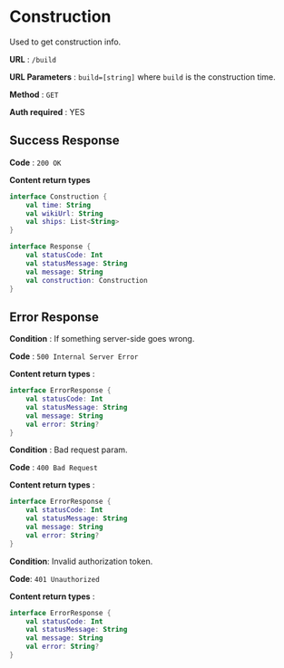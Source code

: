# Construction

Used to get construction info.

**URL** : `/build`

**URL Parameters** : `build=[string]` where `build` is the construction time.

**Method** : `GET`

**Auth required** : YES

## Success Response

**Code** : `200 OK`

**Content return types**

```kotlin
interface Construction {
    val time: String
    val wikiUrl: String
    val ships: List<String>
}

interface Response {
    val statusCode: Int
    val statusMessage: String
    val message: String
    val construction: Construction
}
```

## Error Response

**Condition** : If something server-side goes wrong.

**Code** : `500 Internal Server Error`

**Content return types** :

```kotlin
interface ErrorResponse {
    val statusCode: Int
    val statusMessage: String
    val message: String
    val error: String?
}
```

**Condition** : Bad request param.

**Code** : `400 Bad Request`

**Content return types** :

```kotlin
interface ErrorResponse {
    val statusCode: Int
    val statusMessage: String
    val message: String
    val error: String?
}
```

**Condition**: Invalid authorization token.

**Code**: `401 Unauthorized`

**Content return types** :

```kotlin
interface ErrorResponse {
    val statusCode: Int
    val statusMessage: String
    val message: String
    val error: String?
}
```